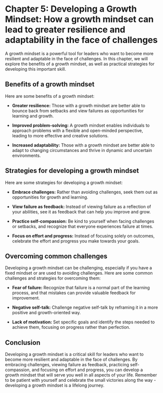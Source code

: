 Chapter 5: Developing a Growth Mindset: How a growth mindset can lead to greater resilience and adaptability in the face of challenges
======================================================================================================================================

A growth mindset is a powerful tool for leaders who want to become more resilient and adaptable in the face of challenges. In this chapter, we will explore the benefits of a growth mindset, as well as practical strategies for developing this important skill.

Benefits of a growth mindset
----------------------------

Here are some benefits of a growth mindset:

* **Greater resilience:** Those with a growth mindset are better able to bounce back from setbacks and view failures as opportunities for learning and growth.

* **Improved problem-solving:** A growth mindset enables individuals to approach problems with a flexible and open-minded perspective, leading to more effective and creative solutions.

* **Increased adaptability:** Those with a growth mindset are better able to adapt to changing circumstances and thrive in dynamic and uncertain environments.

Strategies for developing a growth mindset
------------------------------------------

Here are some strategies for developing a growth mindset:

* **Embrace challenges:** Rather than avoiding challenges, seek them out as opportunities for growth and learning.

* **View failure as feedback:** Instead of viewing failure as a reflection of your abilities, see it as feedback that can help you improve and grow.

* **Practice self-compassion:** Be kind to yourself when facing challenges or setbacks, and recognize that everyone experiences failure at times.

* **Focus on effort and progress:** Instead of focusing solely on outcomes, celebrate the effort and progress you make towards your goals.

Overcoming common challenges
----------------------------

Developing a growth mindset can be challenging, especially if you have a fixed mindset or are used to avoiding challenges. Here are some common challenges and strategies for overcoming them:

* **Fear of failure:** Recognize that failure is a normal part of the learning process, and that mistakes can provide valuable feedback for improvement.

* **Negative self-talk:** Challenge negative self-talk by reframing it in a more positive and growth-oriented way.

* **Lack of motivation:** Set specific goals and identify the steps needed to achieve them, focusing on progress rather than perfection.

Conclusion
----------

Developing a growth mindset is a critical skill for leaders who want to become more resilient and adaptable in the face of challenges. By embracing challenges, viewing failure as feedback, practicing self-compassion, and focusing on effort and progress, you can develop a growth mindset that will serve you well in all aspects of your life. Remember to be patient with yourself and celebrate the small victories along the way - developing a growth mindset is a lifelong journey.
